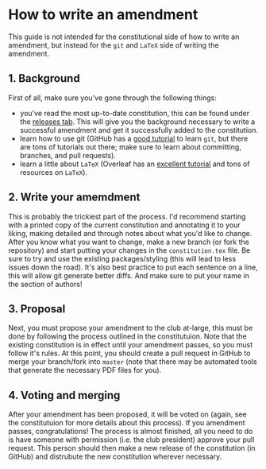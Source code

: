 # How to write an amendment

This guide is not intended for the constitutional side of how to write an amendment, but instead for the `git` and `LaTeX` side of writing the amendment.

## 1. Background

First of all, make sure you've gone through the following things:

* you've read the most up-to-date constitution, this can be found under the [releases tab](https://github.com/RITFIRSTRobotics/constitution/releases).
  This will give you the background necessary to write a successful amendment and get it successfully added to the constitution.
* learn how to use git (GitHub has a [good tutorial](https://try.github.io/) to learn `git`, but there are tons of tutorials out there; make sure to learn about committing, branches, and pull requests).
* learn a little about `LaTeX` (Overleaf has an [excellent tutorial](https://www.overleaf.com/learn/latex/Learn_LaTeX_in_30_minutes) and tons of resources on `LaTeX`).

## 2. Write your amemdment

This is probably the trickiest part of the process.
I'd recommend starting with a printed copy of the current constitution and annotating it to your liking, making detailed and through notes about what you'd like to change.
After you know what you want to change, make a new branch (or fork the repository) and start putting your changes in the `constitution.tex` file.
Be sure to try and use the existing packages/styling (this will lead to less issues down the road).
It's also best practice to put each sentence on a line, this will allow git generate better diffs.
And make sure to put your name in the section of authors!

## 3. Proposal

Next, you must propose your amendment to the club at-large, this must be done by following the process outlined in the constitutuion.
Note that the existing constitution is in effect until your amendment passes, so you must follow it's rules.
At this point, you should create a pull request in GitHub to merge your branch/fork into `master` (note that there may be automated tools that generate the necessary PDF files for you).

## 4. Voting and merging

After your amendment has been proposed, it will be voted on (again, see the constitutuion for more details about this process).
If you amendment passes, congratulations!
The process is almost finished, all you need to do is have someone with permission (i.e. the club president) approve your pull request.
This person should then make a new release of the constitution (in GitHub) and distrubute the new constitution wherever necessary.
